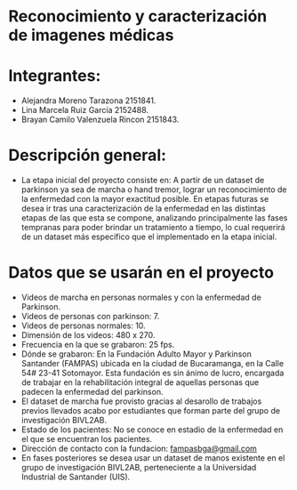 <div class=text-justify>
  
# Reconocimiento y caracterización de imagenes médicas

</div>


# Integrantes:

- Alejandra Moreno Tarazona 2151841.
- Lina Marcela Ruiz García 2152488.
- Brayan Camilo Valenzuela Rincon 2151843.

# Descripción general:

- La etapa inicial del proyecto consiste en: A partir de un dataset de parkinson ya sea de marcha o hand tremor, lograr un reconocimiento de la enfermedad con la mayor exactitud posible. En etapas futuras se desea ir tras una caracterización de la enfermedad en las distintas etapas de las que esta se compone, analizando principalmente las fases tempranas para poder brindar un tratamiento a tiempo, lo cual requerirá de un dataset más específico que el implementado en la etapa inicial.

# Datos que se usarán en el proyecto

- Videos de marcha en personas normales y con la enfermedad de Parkinson.
- Videos de personas con parkinson: 7.
- Videos de personas normales: 10.
- Dimensión de los videos: 480 x 270. 
- Frecuencia en la que se grabaron: 25 fps.
- Dónde se grabaron: En la Fundación Adulto Mayor y Parkinson Santander (FAMPAS) ubicada en la ciudad de Bucaramanga, en la Calle 54# 23-41 Sotomayor. Esta fundación es sin ánimo de lucro, encargada de trabajar en la rehabilitación integral de aquellas personas que padecen la enfermedad del parkinson.
- El dataset de marcha fue provisto gracias al desarollo de trabajos previos llevados acabo por estudiantes que forman parte del grupo de investigación BIVL2AB.
- Estado de los pacientes: No se conoce en estadio de la enfermedad en el que se encuentran los pacientes.
- Dirección de contacto con la fundacion: fampasbga@gmail.com
- En fases posteriores se desea usar un dataset de manos existente en el grupo de investigación BIVL2AB, perteneciente a la Universidad Industrial de Santander (UIS). 
